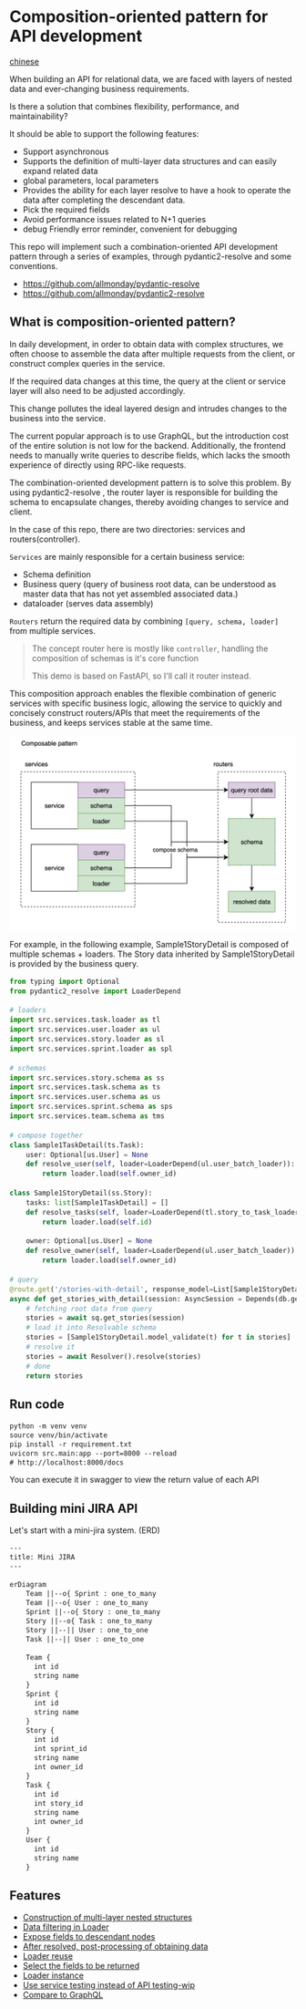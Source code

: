 # Composition-oriented pattern for API development

[chinese](./readme-cn.md)

When building an API for relational data, we are faced with layers of nested data and ever-changing business requirements.

Is there a solution that combines flexibility, performance, and maintainability?

It should be able to support the following features:

- Support asynchronous
- Supports the definition of multi-layer data structures and can easily expand related data
- global parameters, local parameters
- Provides the ability for each layer resolve to have a hook to operate the data after completing the descendant data.
- Pick the required fields
- Avoid performance issues related to N+1 queries
- debug Friendly error reminder, convenient for debugging

This repo will implement such a combination-oriented API development pattern through a series of examples, through pydantic2-resolve and some conventions.

- https://github.com/allmonday/pydantic-resolve
- https://github.com/allmonday/pydantic2-resolve

## What is composition-oriented pattern?

In daily development, in order to obtain data with complex structures, we often choose to assemble the data after multiple requests from the client, or construct complex queries in the service.

If the required data changes at this time, the query at the client or service layer will also need to be adjusted accordingly.

This change pollutes the ideal layered design and intrudes changes to the business into the service.

The current popular approach is to use GraphQL, but the introduction cost of the entire solution is not low for the backend. Additionally, the frontend needs to manually write queries to describe fields, which lacks the smooth experience of directly using RPC-like requests.

The combination-oriented development pattern is to solve this problem. By using pydantic2-resolve , the router layer is responsible for building the schema to encapsulate changes, thereby avoiding changes to service and client.

In the case of this repo, there are two directories: services and routers(controller).

`Services` are mainly responsible for a certain business service:

- Schema definition
- Business query (query of business root data, can be understood as master data that has not yet assembled associated data.)
- dataloader (serves data assembly)

`Routers` return the required data by combining `[query, schema, loader]` from multiple services.

> The concept router here is mostly like `controller`, handling the composition of schemas is it's core function
>
> This demo is based on FastAPI, so I'll call it router instead.

This composition approach enables the flexible combination of generic services with specific business logic, allowing the service to quickly and concisely construct routers/APIs that meet the requirements of the business, and keeps services stable at the same time.

![](./static/explain.png)

For example, in the following example, Sample1StoryDetail is composed of multiple schemas + loaders. The Story data inherited by Sample1StoryDetail is provided by the business query.

```python
from typing import Optional
from pydantic2_resolve import LoaderDepend

# loaders
import src.services.task.loader as tl
import src.services.user.loader as ul
import src.services.story.loader as sl
import src.services.sprint.loader as spl

# schemas
import src.services.story.schema as ss
import src.services.task.schema as ts
import src.services.user.schema as us
import src.services.sprint.schema as sps
import src.services.team.schema as tms

# compose together
class Sample1TaskDetail(ts.Task):
    user: Optional[us.User] = None
    def resolve_user(self, loader=LoaderDepend(ul.user_batch_loader)):
        return loader.load(self.owner_id)

class Sample1StoryDetail(ss.Story):
    tasks: list[Sample1TaskDetail] = []
    def resolve_tasks(self, loader=LoaderDepend(tl.story_to_task_loader)):
        return loader.load(self.id)

    owner: Optional[us.User] = None
    def resolve_owner(self, loader=LoaderDepend(ul.user_batch_loader)):
        return loader.load(self.owner_id)

# query
@route.get('/stories-with-detail', response_model=List[Sample1StoryDetail])
async def get_stories_with_detail(session: AsyncSession = Depends(db.get_session)):
    # fetching root data from query
    stories = await sq.get_stories(session)
    # load it into Resolvable schema
    stories = [Sample1StoryDetail.model_validate(t) for t in stories]
    # resolve it
    stories = await Resolver().resolve(stories)
    # done
    return stories
```

## Run code

```shell
python -m venv venv
source venv/bin/activate
pip install -r requirement.txt
uvicorn src.main:app --port=8000 --reload
# http://localhost:8000/docs
```

You can execute it in swagger to view the return value of each API

## Building mini JIRA API

Let's start with a mini-jira system. (ERD)

```mermaid
---
title: Mini JIRA
---

erDiagram
    Team ||--o{ Sprint : one_to_many
    Team ||--o{ User : one_to_many
    Sprint ||--o{ Story : one_to_many
    Story ||--o{ Task : one_to_many
    Story ||--|| User : one_to_one
    Task ||--|| User : one_to_one

    Team {
      int id
      string name
    }
    Sprint {
      int id
      string name
    }
    Story {
      int id
      int sprint_id
      string name
      int owner_id
    }
    Task {
      int id
      int story_id
      string name
      int owner_id
    }
    User {
      int id
      string name
    }
```

## Features

- [Construction of multi-layer nested structures](./src/router/sample_1/readme.md)
- [Data filtering in Loader](./src/router/sample_2/readme.md)
- [Expose fields to descendant nodes](./src/router/sample_3/readme.md)
- [After resolved, post-processing of obtaining data](./src/router/sample_4/readme.md)
- [Loader reuse](./src/router/sample_5/readme.md)
- [Select the fields to be returned](./src/router/sample_6/readme.md)
- [Loader instance](./src/router/sample_7/readme.md)
- [Use service testing instead of API testing-wip](./src/services/sprint/readme.md)
- [Compare to GraphQL](./resolve-vs-graphql.md)
